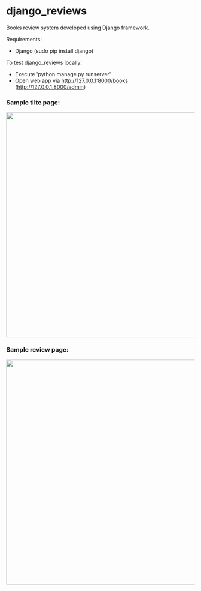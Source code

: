 # django_reviews
Books review system developed using Django framework.

Requirements:
- Django (sudo pip install django)

To test django_reviews locally:
-  Execute 'python manage.py runserver'
-  Open web app via http://127.0.0.1:8000/books (http://127.0.0.1:8000/admin)

### Sample tilte page:

<img src="https://github.com/user-attachments/assets/2d4ad5c2-8982-4bb9-a215-3db1fc8ade05" width="600">

### Sample review page:

<img src="https://github.com/user-attachments/assets/22a52478-8db0-4e42-9737-a5ad2cb54d0a" width="600">
